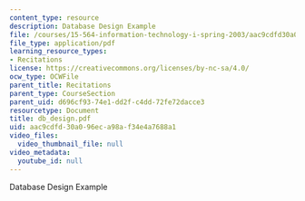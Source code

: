 ```yaml
---
content_type: resource
description: Database Design Example
file: /courses/15-564-information-technology-i-spring-2003/aac9cdfd30a096eca98af34e4a7688a1_db_design.pdf
file_type: application/pdf
learning_resource_types:
- Recitations
license: https://creativecommons.org/licenses/by-nc-sa/4.0/
ocw_type: OCWFile
parent_title: Recitations
parent_type: CourseSection
parent_uid: d696cf93-74e1-dd2f-c4dd-72fe72dacce3
resourcetype: Document
title: db_design.pdf
uid: aac9cdfd-30a0-96ec-a98a-f34e4a7688a1
video_files:
  video_thumbnail_file: null
video_metadata:
  youtube_id: null
---
```

Database Design Example